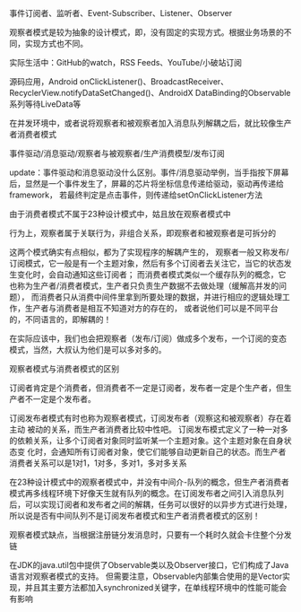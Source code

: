 
事件订阅者、监听者、Event-Subscriber、Listener、Observer

观察者模式是较为抽象的设计模式，即，没有固定的实现方式。根据业务场景的不同，实现方式也不同。

实际生活中：GitHub的watch，RSS Feeds、YouTube/小破站订阅

源码应用，Android onClickListener()、BroadcastReceiver、RecyclerView.notifyDataSetChanged()、AndroidX DataBinding的Observable系列等待LiveData等

在并发环境中，或者说将观察者和被观察者加入消息队列解耦之后，就比较像生产者消费者模式

事件驱动/消息驱动/观察者与被观察者/生产消费模型/发布订阅

update：事件驱动和消息驱动没什么区别。事件/消息驱动举例，当手指按下屏幕后，显然是一个事件发生了，屏幕的芯片将坐标信息传递给驱动，驱动再传递给framework，
若最终判定是点击事件，则传递给setOnClickListener方法

由于消费者模式不属于23种设计模式中，姑且放在观察者模式中

行为上，观察者属于关联行为，非组合关系，即观察者和被观察者是可拆分的

这两个模式确实有点相似，都为了实现程序的解耦产生的，
观察者一般又称发布/订阅模式，它一般是有一个主题对象，然后有多个订阅者去关注它，当它的状态发生变化时，会自动通知这些订阅者；
而消费者模式类似一个缓存队列的概念，它也称为生产者/消费者模式，生产者只负责生产数据不去做处理（缓解高并发的问题），
而消费者只从消费中间件里拿到所要处理的数据，并进行相应的逻辑处理工作，生产者与消费者是相互不知道对方的存在的，
或者说他们可以是不同平台的，不同语言的，即解耦的！

在实际应该中，我们也会把观察者（发布/订阅）做成多个发布，一个订阅的变态模式，当然，大叔认为他们是可以多对多的。

观察者模式与消费者模式的区别

订阅者肯定是个消费者，但消费者不一定是订阅者，发布者一定是个生产者，但生产者不一定是个发布者。

订阅发布者模式有时也称为观察者模式，订阅发布者（观察这和被观察者）存在着主动 被动的关系，而生产者消费者比较中性吧。 订阅发布模式定义了一种一对多的依赖关系，让多个订阅者对象同时监听某一个主题对象。这个主题对象在自身状态变 化时，会通知所有订阅者对象，使它们能够自动更新自己的状态。而生产者消费者关系可以是1对1，1对多，多对1，多对多关系

在23种设计模式中的观察者模式中，并没有中间介-队列的概念，但生产者消费者模式再多线程环境下好像天生就有队列的概念。在订阅发布者之间引入消息队列后，可以实现订阅者和发布者之间的解耦，任务可以很好的以异步方式进行处理，所以说是否有中间队列不是订阅发布者模式和生产者消费者模式的区别！

观察者模式缺点，当根据注册链分发消息时，只要有一个耗时久就会卡住整个分发链

在JDK的java.util包中提供了Observable类以及Observer接口，它们构成了Java语言对观察者模式的支持。
但需要注意，Observable内部集合使用的是Vector实现，并且其主要方法都加入synchronized关键字，在单线程环境中的性能可能会有影响

